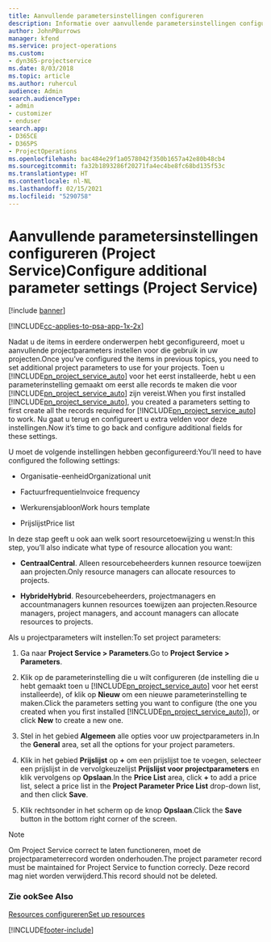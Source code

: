 ```yaml
---
title: Aanvullende parametersinstellingen configureren
description: Informatie over aanvullende parametersinstellingen configureren in Project Service
author: JohnPBurrows
manager: kfend
ms.service: project-operations
ms.custom:
- dyn365-projectservice
ms.date: 8/03/2018
ms.topic: article
ms.author: ruhercul
audience: Admin
search.audienceType:
- admin
- customizer
- enduser
search.app:
- D365CE
- D365PS
- ProjectOperations
ms.openlocfilehash: bac484e29f1a0578042f350b1657a42e80b48cb4
ms.sourcegitcommit: fa32b1893286f20271fa4ec4be8fc68bd135f53c
ms.translationtype: HT
ms.contentlocale: nl-NL
ms.lasthandoff: 02/15/2021
ms.locfileid: "5290758"
---
```

# <a name="configure-additional-parameter-settings-project-service"></a><span data-ttu-id="75dd2-103">Aanvullende parametersinstellingen configureren (Project Service)</span><span class="sxs-lookup"><span data-stu-id="75dd2-103">Configure additional parameter settings (Project Service)</span></span>

[!include [banner](../includes/psa-now-project-operations.md)]

[!INCLUDE[cc-applies-to-psa-app-1x-2x](../includes/cc-applies-to-psa-app-1x-2x.md)]

<span data-ttu-id="75dd2-104">Nadat u de items in eerdere onderwerpen hebt geconfigureerd, moet u aanvullende projectparameters instellen voor die gebruik in uw projecten.</span><span class="sxs-lookup"><span data-stu-id="75dd2-104">Once you’ve configured the items in previous topics, you need to set additional project parameters to use for your projects.</span></span> <span data-ttu-id="75dd2-105">Toen u [!INCLUDE[pn_project_service_auto](../includes/pn-project-service-auto.md)] voor het eerst installeerde, hebt u een parameterinstelling gemaakt om eerst alle records te maken die voor [!INCLUDE[pn_project_service_auto](../includes/pn-project-service-auto.md)] zijn vereist.</span><span class="sxs-lookup"><span data-stu-id="75dd2-105">When you first installed [!INCLUDE[pn_project_service_auto](../includes/pn-project-service-auto.md)], you created a parameters setting to first create all the records required for [!INCLUDE[pn_project_service_auto](../includes/pn-project-service-auto.md)] to work.</span></span> <span data-ttu-id="75dd2-106">Nu gaat u terug en configureert u extra velden voor deze instellingen.</span><span class="sxs-lookup"><span data-stu-id="75dd2-106">Now it’s time to go back and configure additional fields for these settings.</span></span>  
  
 <span data-ttu-id="75dd2-107">U moet de volgende instellingen hebben geconfigureerd:</span><span class="sxs-lookup"><span data-stu-id="75dd2-107">You’ll need to have configured the following settings:</span></span>  
  
-   <span data-ttu-id="75dd2-108">Organisatie-eenheid</span><span class="sxs-lookup"><span data-stu-id="75dd2-108">Organizational unit</span></span>  
  
-   <span data-ttu-id="75dd2-109">Factuurfrequentie</span><span class="sxs-lookup"><span data-stu-id="75dd2-109">Invoice frequency</span></span>  
  
-   <span data-ttu-id="75dd2-110">Werkurensjabloon</span><span class="sxs-lookup"><span data-stu-id="75dd2-110">Work hours template</span></span>  
  
-   <span data-ttu-id="75dd2-111">Prijslijst</span><span class="sxs-lookup"><span data-stu-id="75dd2-111">Price list</span></span>  
 
<span data-ttu-id="75dd2-112">In deze stap geeft u ook aan welk soort resourcetoewijzing u wenst:</span><span class="sxs-lookup"><span data-stu-id="75dd2-112">In this step, you’ll also indicate what type of resource allocation you want:</span></span>  
  
- <span data-ttu-id="75dd2-113">**Centraal**</span><span class="sxs-lookup"><span data-stu-id="75dd2-113">**Central**.</span></span> <span data-ttu-id="75dd2-114">Alleen resourcebeheerders kunnen resource toewijzen aan projecten.</span><span class="sxs-lookup"><span data-stu-id="75dd2-114">Only resource managers can allocate resources to projects.</span></span>  
  
- <span data-ttu-id="75dd2-115">**Hybride**</span><span class="sxs-lookup"><span data-stu-id="75dd2-115">**Hybrid**.</span></span> <span data-ttu-id="75dd2-116">Resourcebeheerders, projectmanagers en accountmanagers kunnen resources toewijzen aan projecten.</span><span class="sxs-lookup"><span data-stu-id="75dd2-116">Resource managers, project managers, and account managers can allocate resources to projects.</span></span>  
  
 
<span data-ttu-id="75dd2-117">Als u projectparameters wilt instellen:</span><span class="sxs-lookup"><span data-stu-id="75dd2-117">To set project parameters:</span></span>  
  
1. <span data-ttu-id="75dd2-118">Ga naar **Project Service > Parameters**.</span><span class="sxs-lookup"><span data-stu-id="75dd2-118">Go to **Project Service > Parameters**.</span></span>  
  
2. <span data-ttu-id="75dd2-119">Klik op de parameterinstelling die u wilt configureren (de instelling die u hebt gemaakt toen u [!INCLUDE[pn_project_service_auto](../includes/pn-project-service-auto.md)] voor het eerst installeerde), of klik op **Nieuw** om een nieuwe parameterinstelling te maken.</span><span class="sxs-lookup"><span data-stu-id="75dd2-119">Click the parameters setting you want to configure (the one you created when you first installed [!INCLUDE[pn_project_service_auto](../includes/pn-project-service-auto.md)]), or click **New** to create a new one.</span></span>  
  
3. <span data-ttu-id="75dd2-120">Stel in het gebied **Algemeen** alle opties voor uw projectparameters in.</span><span class="sxs-lookup"><span data-stu-id="75dd2-120">In the **General** area, set all the options for your project parameters.</span></span>  
  
4. <span data-ttu-id="75dd2-121">Klik in het gebied **Prijslijst** op **+** om een prijslijst toe te voegen, selecteer een prijslijst in de vervolgkeuzelijst **Prijslijst voor projectparameters** en klik vervolgens op **Opslaan**.</span><span class="sxs-lookup"><span data-stu-id="75dd2-121">In the **Price List** area, click **+** to add a price list, select a price list in the **Project Parameter Price List** drop-down list, and then click **Save**.</span></span>  
  
5. <span data-ttu-id="75dd2-122">Klik rechtsonder in het scherm op de knop **Opslaan**.</span><span class="sxs-lookup"><span data-stu-id="75dd2-122">Click the **Save** button in the bottom right corner of the screen.</span></span>  

> [!NOTE]
> <span data-ttu-id="75dd2-123">Om Project Service correct te laten functioneren, moet de projectparameterrecord worden onderhouden.</span><span class="sxs-lookup"><span data-stu-id="75dd2-123">The project parameter record must be maintained for Project Service to function correcly.</span></span> <span data-ttu-id="75dd2-124">Deze record mag niet worden verwijderd.</span><span class="sxs-lookup"><span data-stu-id="75dd2-124">This record should not be deleted.</span></span>

### <a name="see-also"></a><span data-ttu-id="75dd2-125">Zie ook</span><span class="sxs-lookup"><span data-stu-id="75dd2-125">See Also</span></span>  
 [<span data-ttu-id="75dd2-126">Resources configureren</span><span class="sxs-lookup"><span data-stu-id="75dd2-126">Set up resources</span></span>](../psa/set-up-resources.md)


[!INCLUDE[footer-include](../includes/footer-banner.md)]